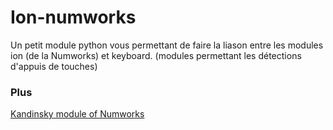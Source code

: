 # Ion-numworks
Un petit module python vous permettant de faire la liason entre les modules ion (de la Numworks) et keyboard. (modules permettant les détections d'appuis de touches)

### Plus
[Kandinsky module of Numworks](https://github.com/ZetaMap/Kandinsky-Numworks)
